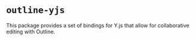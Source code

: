 # `outline-yjs`

This package provides a set of bindings for Y.js that allow for collaborative editing with Outline.
